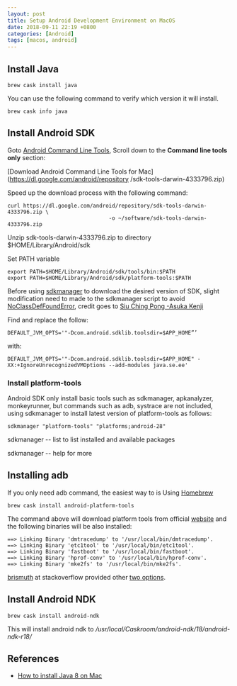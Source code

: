 ```yaml
---
layout: post
title: Setup Android Development Environment on MacOS
date: 2018-09-11 22:19 +0800
categories: [Android]
tags: [macos, android]
---
```


## Install Java

``` shell
brew cask install java
```

You can use the following command to verify which version it will install.
```shell
brew cask info java
```

## Install Android SDK

Goto [Android Command Line Tools](https://developer.android.com/studio/),
Scroll down to the **Command line tools only** section:

[Download Android Command Line Tools for Mac](https://dl.google.com/android/repository
/sdk-tools-darwin-4333796.zip)

Speed up the download process with the following command:
```shell
curl https://dl.google.com/android/repository/sdk-tools-darwin-4333796.zip \
                                -o ~/software/sdk-tools-darwin-4333796.zip
```

Unzip sdk-tools-darwin-4333796.zip to directory $HOME/Library/Android/sdk

Set PATH variable
```
export PATH=$HOME/Library/Android/sdk/tools/bin:$PATH
export PATH=$HOME/Library/Android/sdk/platform-tools:$PATH
```

Before using [sdkmanager](https://developer.android.com/studio/command-line/sdkmanager)
to download the desired version of SDK, slight modification need to made to the sdkmanager
script to avoid [NoClassDefFoundError](https://stackoverflow.com/a/47150411/5411817),
credit goes to [Siu Ching Pong -Asuka Kenji](https://stackoverflow.com/users/142239/siu-ching-pong-asuka-kenji)

Find and replace the follow:
```shell
DEFAULT_JVM_OPTS='"-Dcom.android.sdklib.toolsdir=$APP_HOME”’
```
with:
```shell
DEFAULT_JVM_OPTS='"-Dcom.android.sdklib.toolsdir=$APP_HOME" -XX:+IgnoreUnrecognizedVMOptions --add-modules java.se.ee'
```

### Install platform-tools
Android SDK only install basic tools such as sdkmanager, apkanalyzer, monkeyrunner,
but commands such as adb, systrace are not included, using sdkmanager to install
latest version of platform-tools as follows:
```shell
sdkmanager "platform-tools" "platforms;android-28"
```

sdkmanager -- list to list installed and available packages

sdkmanager -- help for more


## Installing adb

If you only need adb command, the easiest way to is Using
[Homebrew](https://github.com/Homebrew)
```shell
brew cask install android-platform-tools
```

The command above will download platform tools from official
[website](https://dl.google.com/android/repository/platform-tools_r28.0.0-darwin.zip)
and the following binaries will be also installed:
```
==> Linking Binary 'dmtracedump' to '/usr/local/bin/dmtracedump'.
==> Linking Binary 'etc1tool' to '/usr/local/bin/etc1tool'.
==> Linking Binary 'fastboot' to '/usr/local/bin/fastboot'.
==> Linking Binary 'hprof-conv' to '/usr/local/bin/hprof-conv'.
==> Linking Binary 'mke2fs' to '/usr/local/bin/mke2fs'.
```

[brismuth](https://stackoverflow.com/users/1569320/brismuth) at stackoverflow provided
other [two options](https://stackoverflow.com/questions/31374085/installing-adb-on-macos).

## Install Android NDK
```shell
brew cask install android-ndk
```
This will install android ndk to */usr/local/Caskroom/android-ndk/18/android-ndk-r18/*


## References
- [How to install Java 8 on Mac](https://stackoverflow.com/questions/24342886/how-to-install-java-8-on-mac)
